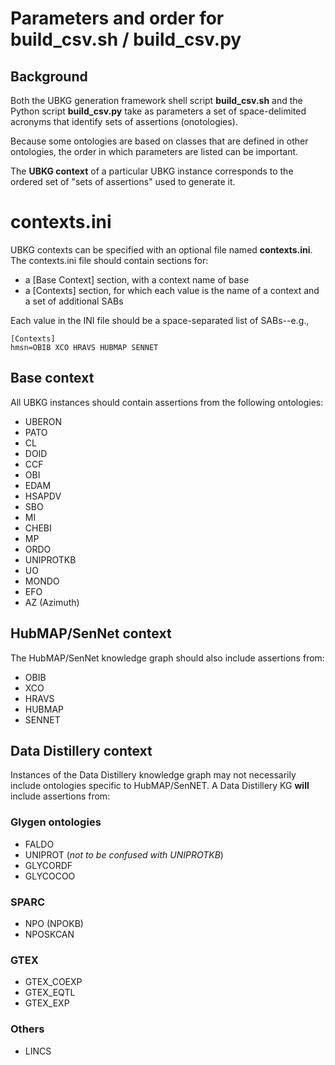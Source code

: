 # Parameters and order for build_csv.sh / build_csv.py

## Background
Both the UBKG generation framework shell script **build_csv.sh** and the 
Python script **build_csv.py** take
as parameters a set of space-delimited acronyms that identify sets of assertions (onotologies).

Because some ontologies are based on classes that are
defined in other ontologies, the order in which parameters are 
listed can be important.

The **UBKG context** of a particular UBKG instance corresponds to the
ordered set of "sets of assertions" used to generate it.

# contexts.ini
UBKG contexts can be specified with an optional file named **contexts.ini**. 
The contexts.ini file should contain sections for:

- a [Base Context] section, with a context name of base
- a [Contexts] section, for which each value is the name of a context and a set of additional SABs

Each value in the INI file should be a space-separated list of SABs--e.g., 
```
[Contexts]
hmsn=OBIB XCO HRAVS HUBMAP SENNET
```

## Base context
All UBKG instances should contain assertions from
the following ontologies:
- UBERON 
- PATO
- CL 
- DOID 
- CCF
- OBI 
- EDAM
- HSAPDV
- SBO 
- MI 
- CHEBI 
- MP 
- ORDO 
- UNIPROTKB 
- UO
- MONDO
- EFO
- AZ (Azimuth)

## HubMAP/SenNet context
The HubMAP/SenNet knowledge graph should also include assertions from:

- OBIB 
- XCO 
- HRAVS 
- HUBMAP
- SENNET

## Data Distillery context

Instances of the Data Distillery knowledge graph may not necessarily include ontologies specific to HubMAP/SenNET.
A Data Distillery KG **will** include assertions from:

### Glygen ontologies
- FALDO
- UNIPROT (_not to be confused with UNIPROTKB_)
- GLYCORDF
- GLYCOCOO

### SPARC
- NPO (NPOKB)
- NPOSKCAN

### GTEX
- GTEX_COEXP
- GTEX_EQTL
- GTEX_EXP

### Others
- LINCS
